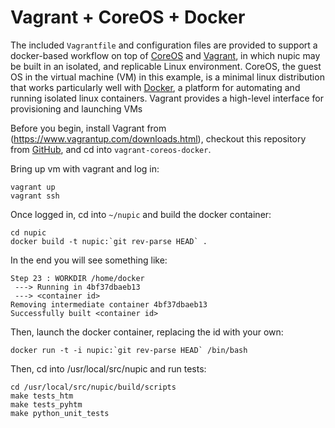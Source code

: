 # Vagrant + CoreOS + Docker

The included `Vagrantfile` and configuration files are provided to support a
docker-based workflow on top of [CoreOS](https://coreos.com/) and
[Vagrant](https://www.vagrantup.com/), in which nupic may be built in an
isolated, and replicable Linux environment.  CoreOS, the guest OS in the
virtual machine (VM) in this example, is a minimal linux distribution that
works particularly well with [Docker](https://www.docker.com/), a platform for
automating and running isolated linux containers.  Vagrant provides a
high-level interface for provisioning and launching VMs

Before you begin, install Vagrant from
(https://www.vagrantup.com/downloads.html), checkout this repository from
[GitHub](https://github.com/numenta/nupic), and cd into
`vagrant-coreos-docker`.

Bring up vm with vagrant and log in:

    vagrant up
    vagrant ssh

Once logged in, cd into `~/nupic` and build the docker container:

    cd nupic
    docker build -t nupic:`git rev-parse HEAD` .

In the end you will see something like:

    Step 23 : WORKDIR /home/docker
     ---> Running in 4bf37dbaeb13
     ---> <container id>
    Removing intermediate container 4bf37dbaeb13
    Successfully built <container id>

Then, launch the docker container, replacing the id with your own:

    docker run -t -i nupic:`git rev-parse HEAD` /bin/bash

Then, cd into /usr/local/src/nupic and run tests:

    cd /usr/local/src/nupic/build/scripts
    make tests_htm
    make tests_pyhtm
    make python_unit_tests

